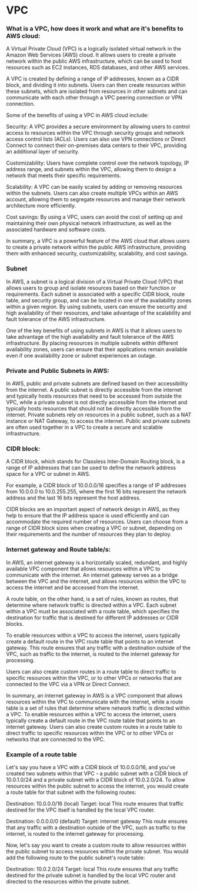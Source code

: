 # VPC

### What is a VPC, how does it work and what are it's benefits to AWS cloud:

A Virtual Private Cloud (VPC) is a logically isolated virtual network in the Amazon Web Services (AWS) cloud. It allows users to create a private network within the public AWS infrastructure, which can be used to host resources such as EC2 instances, RDS databases, and other AWS services.

A VPC is created by defining a range of IP addresses, known as a CIDR block, and dividing it into subnets. Users can then create resources within these subnets, which are isolated from resources in other subnets and can communicate with each other through a VPC peering connection or VPN connection.

Some of the benefits of using a VPC in AWS cloud include:

Security: A VPC provides a secure environment by allowing users to control access to resources within the VPC through security groups and network access control lists (ACLs). Users can also use VPN connections or Direct Connect to connect their on-premises data centers to their VPC, providing an additional layer of security.

Customizability: Users have complete control over the network topology, IP address range, and subnets within the VPC, allowing them to design a network that meets their specific requirements.

Scalability: A VPC can be easily scaled by adding or removing resources within the subnets. Users can also create multiple VPCs within an AWS account, allowing them to segregate resources and manage their network architecture more efficiently.

Cost savings: By using a VPC, users can avoid the cost of setting up and maintaining their own physical network infrastructure, as well as the associated hardware and software costs.

In summary, a VPC is a powerful feature of the AWS cloud that allows users to create a private network within the public AWS infrastructure, providing them with enhanced security, customizability, scalability, and cost savings.

### Subnet

In AWS, a subnet is a logical division of a Virtual Private Cloud (VPC) that allows users to group and isolate resources based on their function or requirements. Each subnet is associated with a specific CIDR block, route table, and security group, and can be located in one of the availability zones within a given region. By using subnets, users can ensure the security and high availability of their resources, and take advantage of the scalability and fault tolerance of the AWS infrastructure.

One of the key benefits of using subnets in AWS is that it allows users to take advantage of the high availability and fault tolerance of the AWS infrastructure. By placing resources in multiple subnets within different availability zones, users can ensure that their applications remain available even if one availability zone or subnet experiences an outage.

### Private and Public Subnets in AWS:

In AWS, public and private subnets are defined based on their accessibility from the internet. A public subnet is directly accessible from the internet and typically hosts resources that need to be accessed from outside the VPC, while a private subnet is not directly accessible from the internet and typically hosts resources that should not be directly accessible from the internet. Private subnets rely on resources in a public subnet, such as a NAT instance or NAT Gateway, to access the internet. Public and private subnets are often used together in a VPC to create a secure and scalable infrastructure.


### CIDR block:

A CIDR block, which stands for Classless Inter-Domain Routing block, is a range of IP addresses that can be used to define the network address space for a VPC or subnet in AWS. 

For example, a CIDR block of 10.0.0.0/16 specifies a range of IP addresses from 10.0.0.0 to 10.0.255.255, where the first 16 bits represent the network address and the last 16 bits represent the host address.

CIDR blocks are an important aspect of network design in AWS, as they help to ensure that the IP address space is used efficiently and can accommodate the required number of resources. Users can choose from a range of CIDR block sizes when creating a VPC or subnet, depending on their requirements and the number of resources they plan to deploy.

### Internet gateway and Route table/s:


In AWS, an internet gateway is a horizontally scaled, redundant, and highly available VPC component that allows resources within a VPC to communicate with the internet. An internet gateway serves as a bridge between the VPC and the internet, and allows resources within the VPC to access the internet and be accessed from the internet.

A route table, on the other hand, is a set of rules, known as routes, that determine where network traffic is directed within a VPC. Each subnet within a VPC must be associated with a route table, which specifies the destination for traffic that is destined for different IP addresses or CIDR blocks.

To enable resources within a VPC to access the internet, users typically create a default route in the VPC route table that points to an internet gateway. This route ensures that any traffic with a destination outside of the VPC, such as traffic to the internet, is routed to the internet gateway for processing.

Users can also create custom routes in a route table to direct traffic to specific resources within the VPC, or to other VPCs or networks that are connected to the VPC via a VPN or Direct Connect.

In summary, an internet gateway in AWS is a VPC component that allows resources within the VPC to communicate with the internet, while a route table is a set of rules that determine where network traffic is directed within a VPC. To enable resources within a VPC to access the internet, users typically create a default route in the VPC route table that points to an internet gateway. Users can also create custom routes in a route table to direct traffic to specific resources within the VPC or to other VPCs or networks that are connected to the VPC.


### Example of a route table 

Let's say you have a VPC with a CIDR block of 10.0.0.0/16, and you've created two subnets within that VPC - a public subnet with a CIDR block of 10.0.1.0/24 and a private subnet with a CIDR block of 10.0.2.0/24. To allow resources within the public subnet to access the internet, you would create a route table for that subnet with the following routes:

Destination: 10.0.0.0/16 (local)
Target: local
This route ensures that traffic destined for the VPC itself is handled by the local VPC router.

Destination: 0.0.0.0/0 (default)
Target: internet gateway
This route ensures that any traffic with a destination outside of the VPC, such as traffic to the internet, is routed to the internet gateway for processing.

Now, let's say you want to create a custom route to allow resources within the public subnet to access resources within the private subnet. You would add the following route to the public subnet's route table:

Destination: 10.0.2.0/24
Target: local
This route ensures that any traffic destined for the private subnet is handled by the local VPC router and directed to the resources within the private subnet.
